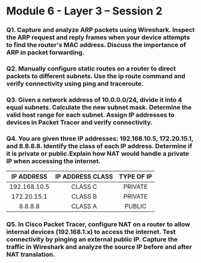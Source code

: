 # Module 6 - Layer 3 – Session 2

### Q1. Capture and analyze ARP packets using Wireshark. Inspect the ARP request and reply frames when your device attempts to find the router's MAC address. Discuss the importance of ARP in packet forwarding.


### Q2. Manually configure static routes on a router to direct packets to different subnets. Use the ip route command and verify connectivity using ping and traceroute.


### Q3. Given a network address of 10.0.0.0/24, divide it into 4 equal subnets. Calculate the new subnet mask. Determine the valid host range for each subnet. Assign IP addresses to devices in Packet Tracer and verify connectivity.


### Q4. You are given three IP addresses: 192.168.10.5, 172.20.15.1, and 8.8.8.8. Identify the class of each IP address. Determine if it is private or public.Explain how NAT would handle a private IP when accessing the internet.

| IP ADDRESS | IP ADDRESS CLASS | TYPE OF IP |
| :---: | :---: | :---:|
| 192.168.10.5 | CLASS C | PRIVATE |
| 172.20.15.1 | CLASS B | PRIVATE |
| 8.8.8.8 | CLASS A | PUBLIC |


### Q5. In Cisco Packet Tracer, configure NAT on a router to allow internal devices (192.168.1.x) to access the internet. Test connectivity by pinging an external public IP. Capture the traffic in Wireshark and analyze the source IP before and after NAT translation.
